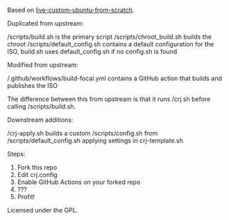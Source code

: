 Based on [live-custom-ubuntu-from-scratch](https://github.com/mvallim/live-custom-ubuntu-from-scratch).

Duplicated from upstream:

/scripts/build.sh is the primary script
/scripts/chroot_build.sh builds the chroot
/scripts/default_config.sh contains a default configuration for the ISO, build.sh uses default_config.sh if no config.sh is found

Modified from upstream:

/.github/workflows/build-focal.yml contains a GitHub action that builds and publishes the ISO

The difference between this from upstream is that it runs /crj.sh before calling /scripts/build.sh.

Downstream additions:

/crj-apply.sh builds a custom /scripts/config.sh from /scripts/default_config.sh applying settings in crj-template.sh

Steps:

1. Fork this repo
2. Edit crj.config
3. Enable GitHub Actions on your forked repo
4. ???
5. Profit!

Licensed under the GPL.